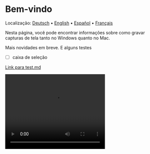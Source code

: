# Bem-vindo
Localização: [Deutsch](https://ewildingli.github.io/Global-Instructor-Guidelines/DE/) • [English](https://ewildingli.github.io/Global-Instructor-Guidelines/) • [Español](https://ewildingli.github.io/Global-Instructor-Guidelines/ES/) • [Français](https://ewildingli.github.io/Global-Instructor-Guidelines/FR/)

Nesta página, você pode encontrar informações sobre como gravar capturas de tela tanto no Windows quanto no Mac.

Mais novidades em breve. E alguns testes

- [ ] caixa de seleção

[Link para test.md](https://ewildingli.github.io/BP/$&)

<video width="320" height="240" controls><source src="https://github.com/user-attachments/assets/6fa2e412-0073-41ed-81e4-6a23a32ee3ce" type="video/mp4">Seu navegador não suporta a tag de vídeo.</video>